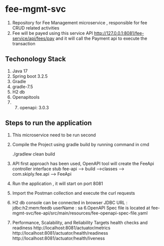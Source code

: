 # fee-mgmt-svc
1. Repository for Fee Management microservice , responsible for fee CRUD related activities
2. Fee will be payed using this service API http://127.0.0.1:8081/fee-service/api/fees/pay
   and it will call the Payment api to execute the transaction

## Techonology Stack
1. Java 17
2. Spring boot 3.2.5
3. Gradle
4. gradle-7.5
5. H2 db
6. Openapitools
7. 7. openapi: 3.0.3

## Steps to run the application
1. This microservice need to be run second
2. Compile the Project using gradle build by running command in cmd

   ./gradlew clean build
3. 
   API first approach has been used, OpenAPI tool  will create the FeeApi controller interface stub
   fee-api --> build -->classes --> com.skiply.fee.api --> FeeApi
4. Run the application , it will start on port 8081
5. Import the Postman collection and execute the curl requests
6. H2 db console can be connected in browser
   JDBC URL : jdbc:h2:mem:feedb
   userName : sa
6.OpenAPI Spec file is located at
      fee-mgmt-svc/fee-api/src/main/resources/fee-openapi-spec-file.yaml
7. Performance, Scalability, and Reliability Targets
   health checks and readiness
   http://localhost:8081/actuator/metrics
   http://localhost:8081/actuator/health/readiness
   http://localhost:8081/actuator/health/liveness